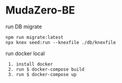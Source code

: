 # MudaZero-BE

run DB migrate

```
npm run migrate:latest
npx knex seed:run --knexfile ./db/knexfile
```

run docker local

```
 1. install docker
 2. run $ docker-compose build
 3. run $ docker-compose up
```
